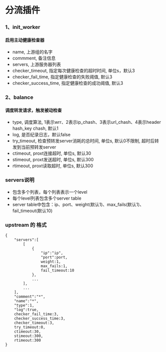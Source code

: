 # 分流插件

### 1、init_worker
#### 启用主动健康检查器
- name, 上游组的名字
- commment, 备注信息
- servers, 上游服务器列表
- checker_timeout, 指定每次健康检查的超时时间, 单位s，默认3
- checker_fail_time, 指定健康检查的失败阈值, 默认3
- checker_success_time, 指定健康检查的成功阈值, 默认3

### 2、balance
#### 调度转发请求，触发被动检查
- type, 调度算法, 1表示wrr、2表示ip_chash、3表示url_chash、4表示header hash_key chash, 默认1
- log, 是否纪录日志，默认false
- try_timeout, 检查预转发server消耗的总时间, 单位s, 默认0不限制, 超时后转发到当前预转发server
- ctimeout, proxt连接超时, 单位s, 默认30
- stimeout, proxt发送超时, 单位s, 默认300
- rtimeout, proxt读取超时, 单位s, 默认300

### servers说明
- 包含多个列表，每个列表表示一个level
- 每个level列表包含多个server table
- server table中包含：ip、port、weight(默认1)、max_fails(默认1)、fail_timeout(默认10)

### upstream 的 格式
    {
        "servers":[
            [
                {
                    "ip":"ip",
                    "port":port,
                    weight:1,
                    max_fails:1,
                    fail_timeout:10
                },
                ...
            ],
            ...
        ],
        "comment":"*",
        "name":"*",
        "type":1,
        "log":true,
        checker_fail_time:3,
        checker_success_time:3,
        checker_timeout:3,
        try_timeout:0,
        ctimeout:30,
        stimeout:300,
        rtimeout:300
    }

